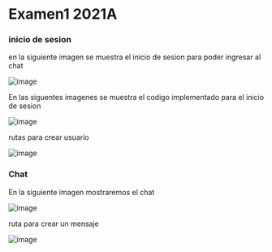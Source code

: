 <h1>Examen1 2021A</h1>

<h3>inicio de sesion</h3>

en la siguiente imagen se muestra el inicio de sesion para poder ingresar al chat

![image](https://user-images.githubusercontent.com/67065421/127412970-9433165f-1e90-424d-9c57-4c3385f08303.png)

En las siguentes imagenes se muestra el codigo implementado para el inicio de sesion

![image](https://user-images.githubusercontent.com/67065421/127413174-9ebdb0ba-3429-42bd-81ef-261954385888.png)

rutas para crear usuario

![image](https://user-images.githubusercontent.com/67065421/127414857-39b8aa77-f543-48b7-826b-f2822b9106d9.png)


<h3>Chat</h3>

En la siguiente imagen mostraremos el chat

![image](https://user-images.githubusercontent.com/67065421/127414745-183513a9-5927-46e9-9b5c-b711a92cbae3.png)

ruta para crear un mensaje

![image](https://user-images.githubusercontent.com/67065421/127414870-a4f9b3d2-fed4-442d-8a86-df816e0d279b.png)

